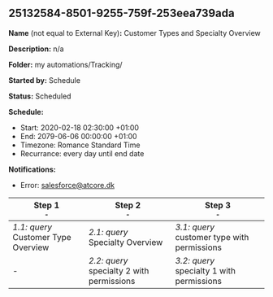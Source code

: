 ## 25132584-8501-9255-759f-253eea739ada

**Name** (not equal to External Key)**:** Customer Types and Specialty Overview

**Description:** n/a

**Folder:** my automations/Tracking/

**Started by:** Schedule

**Status:** Scheduled

**Schedule:**

* Start: 2020-02-18 02:30:00 +01:00
* End: 2079-06-06 00:00:00 +01:00
* Timezone: Romance Standard Time
* Recurrance: every day until end date

**Notifications:**

* Error: salesforce@atcore.dk

| Step 1<br>_<small>-</small>_ | Step 2<br>_<small>-</small>_ | Step 3<br>_<small>-</small>_ |
| --- | --- | --- |
| _1.1: query_<br>Customer Type Overview | _2.1: query_<br>Specialty Overview | _3.1: query_<br>customer type with permissions |
| - | _2.2: query_<br>specialty 2 with permissions | _3.2: query_<br>specialty 1 with permissions |
